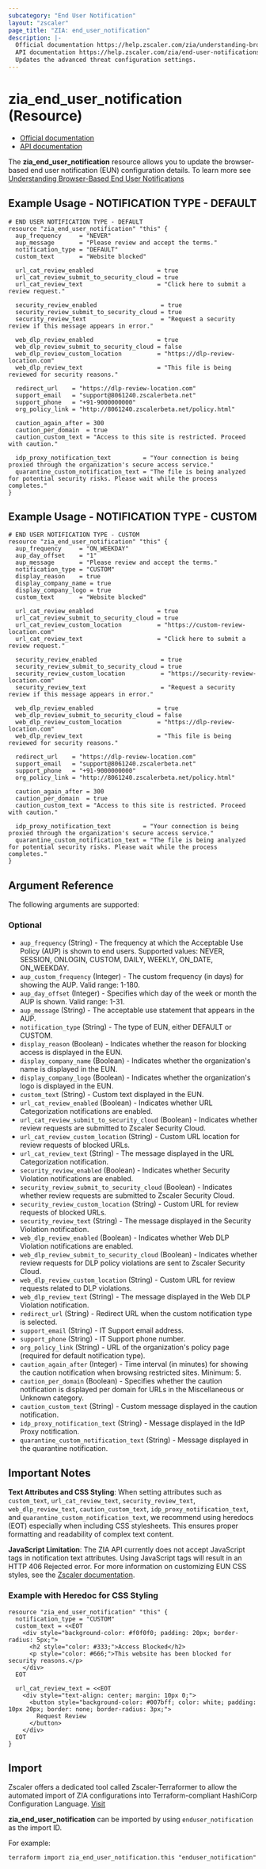 ```yaml
---
subcategory: "End User Notification"
layout: "zscaler"
page_title: "ZIA: end_user_notification"
description: |-
  Official documentation https://help.zscaler.com/zia/understanding-browser-based-end-user-notifications
  API documentation https://help.zscaler.com/zia/end-user-notifications#/eun-get
  Updates the advanced threat configuration settings.
---
```


# zia_end_user_notification (Resource)

* [Official documentation](https://help.zscaler.com/zia/understanding-browser-based-end-user-notifications)
* [API documentation](https://help.zscaler.com/zia/end-user-notifications#/eun-get)

The **zia_end_user_notification** resource allows you to update the browser-based end user notification (EUN) configuration details. To learn more see [Understanding Browser-Based End User Notifications](https://help.zscaler.com/unified/understanding-browser-based-end-user-notifications)

## Example Usage - NOTIFICATION TYPE - DEFAULT

```hcl
# END USER NOTIFICATION TYPE - DEFAULT
resource "zia_end_user_notification" "this" {
  aup_frequency     = "NEVER"
  aup_message       = "Please review and accept the terms."
  notification_type = "DEFAULT"
  custom_text       = "Website blocked"

  url_cat_review_enabled                  = true
  url_cat_review_submit_to_security_cloud = true
  url_cat_review_text                     = "Click here to submit a review request."

  security_review_enabled                  = true
  security_review_submit_to_security_cloud = true
  security_review_text                     = "Request a security review if this message appears in error."

  web_dlp_review_enabled                  = true
  web_dlp_review_submit_to_security_cloud = false
  web_dlp_review_custom_location          = "https://dlp-review-location.com"
  web_dlp_review_text                     = "This file is being reviewed for security reasons."

  redirect_url    = "https://dlp-review-location.com"
  support_email   = "support@8061240.zscalerbeta.net"
  support_phone   = "+91-9000000000"
  org_policy_link = "http://8061240.zscalerbeta.net/policy.html"

  caution_again_after = 300
  caution_per_domain  = true
  caution_custom_text = "Access to this site is restricted. Proceed with caution."

  idp_proxy_notification_text         = "Your connection is being proxied through the organization's secure access service."
  quarantine_custom_notification_text = "The file is being analyzed for potential security risks. Please wait while the process completes."
}
```

## Example Usage - NOTIFICATION TYPE - CUSTOM

```hcl
# END USER NOTIFICATION TYPE - CUSTOM
resource "zia_end_user_notification" "this" {
  aup_frequency     = "ON_WEEKDAY"
  aup_day_offset    = "1"
  aup_message       = "Please review and accept the terms."
  notification_type = "CUSTOM"
  display_reason    = true
  display_company_name = true
  display_company_logo = true
  custom_text       = "Website blocked"

  url_cat_review_enabled                  = true
  url_cat_review_submit_to_security_cloud = true
  url_cat_review_custom_location          = "https://custom-review-location.com"
  url_cat_review_text                     = "Click here to submit a review request."

  security_review_enabled                  = true
  security_review_submit_to_security_cloud = true
  security_review_custom_location          = "https://security-review-location.com"
  security_review_text                     = "Request a security review if this message appears in error."

  web_dlp_review_enabled                  = true
  web_dlp_review_submit_to_security_cloud = false
  web_dlp_review_custom_location          = "https://dlp-review-location.com"
  web_dlp_review_text                     = "This file is being reviewed for security reasons."

  redirect_url    = "https://dlp-review-location.com"
  support_email   = "support@8061240.zscalerbeta.net"
  support_phone   = "+91-9000000000"
  org_policy_link = "http://8061240.zscalerbeta.net/policy.html"

  caution_again_after = 300
  caution_per_domain  = true
  caution_custom_text = "Access to this site is restricted. Proceed with caution."

  idp_proxy_notification_text         = "Your connection is being proxied through the organization's secure access service."
  quarantine_custom_notification_text = "The file is being analyzed for potential security risks. Please wait while the process completes."
}
```

## Argument Reference

The following arguments are supported:

### Optional

* `aup_frequency` (String) - The frequency at which the Acceptable Use Policy (AUP) is shown to end users. Supported values: NEVER, SESSION, ONLOGIN, CUSTOM, DAILY, WEEKLY, ON_DATE, ON_WEEKDAY.
* `aup_custom_frequency` (Integer) - The custom frequency (in days) for showing the AUP. Valid range: 1-180.
* `aup_day_offset` (Integer) - Specifies which day of the week or month the AUP is shown. Valid range: 1-31.
* `aup_message` (String) - The acceptable use statement that appears in the AUP.
* `notification_type` (String) - The type of EUN, either DEFAULT or CUSTOM.
* `display_reason` (Boolean) - Indicates whether the reason for blocking access is displayed in the EUN.
* `display_company_name` (Boolean) - Indicates whether the organization's name is displayed in the EUN.
* `display_company_logo` (Boolean) - Indicates whether the organization's logo is displayed in the EUN.
* `custom_text` (String) - Custom text displayed in the EUN.
* `url_cat_review_enabled` (Boolean) - Indicates whether URL Categorization notifications are enabled.
* `url_cat_review_submit_to_security_cloud` (Boolean) - Indicates whether review requests are submitted to Zscaler Security Cloud.
* `url_cat_review_custom_location` (String) - Custom URL location for review requests of blocked URLs.
* `url_cat_review_text` (String) - The message displayed in the URL Categorization notification.
* `security_review_enabled` (Boolean) - Indicates whether Security Violation notifications are enabled.
* `security_review_submit_to_security_cloud` (Boolean) - Indicates whether review requests are submitted to Zscaler Security Cloud.
* `security_review_custom_location` (String) - Custom URL for review requests of blocked URLs.
* `security_review_text` (String) - The message displayed in the Security Violation notification.
* `web_dlp_review_enabled` (Boolean) - Indicates whether Web DLP Violation notifications are enabled.
* `web_dlp_review_submit_to_security_cloud` (Boolean) - Indicates whether review requests for DLP policy violations are sent to Zscaler Security Cloud.
* `web_dlp_review_custom_location` (String) - Custom URL for review requests related to DLP violations.
* `web_dlp_review_text` (String) - The message displayed in the Web DLP Violation notification.
* `redirect_url` (String) - Redirect URL when the custom notification type is selected.
* `support_email` (String) - IT Support email address.
* `support_phone` (String) - IT Support phone number.
* `org_policy_link` (String) - URL of the organization's policy page (required for default notification type).
* `caution_again_after` (Integer) - Time interval (in minutes) for showing the caution notification when browsing restricted sites. Minimum: 5.
* `caution_per_domain` (Boolean) - Specifies whether the caution notification is displayed per domain for URLs in the Miscellaneous or Unknown category.
* `caution_custom_text` (String) - Custom message displayed in the caution notification.
* `idp_proxy_notification_text` (String) - Message displayed in the IdP Proxy notification.
* `quarantine_custom_notification_text` (String) - Message displayed in the quarantine notification.

## Important Notes

**Text Attributes and CSS Styling**: When setting attributes such as `custom_text`, `url_cat_review_text`, `security_review_text`, `web_dlp_review_text`, `caution_custom_text`, `idp_proxy_notification_text`, and `quarantine_custom_notification_text`, we recommend using heredocs (EOT) especially when including CSS stylesheets. This ensures proper formatting and readability of complex text content.

**JavaScript Limitation**: The ZIA API currently does not accept JavaScript tags in notification text attributes. Using JavaScript tags will result in an HTTP 406 Rejected error. For more information on customizing EUN CSS styles, see the [Zscaler documentation](https://help.zscaler.com/zia/customizing-euns-css-styles).

### Example with Heredoc for CSS Styling

```hcl
resource "zia_end_user_notification" "this" {
  notification_type = "CUSTOM"
  custom_text = <<EOT
    <div style="background-color: #f0f0f0; padding: 20px; border-radius: 5px;">
      <h2 style="color: #333;">Access Blocked</h2>
      <p style="color: #666;">This website has been blocked for security reasons.</p>
    </div>
  EOT

  url_cat_review_text = <<EOT
    <div style="text-align: center; margin: 10px 0;">
      <button style="background-color: #007bff; color: white; padding: 10px 20px; border: none; border-radius: 3px;">
        Request Review
      </button>
    </div>
  EOT
}
```

## Import

Zscaler offers a dedicated tool called Zscaler-Terraformer to allow the automated import of ZIA configurations into Terraform-compliant HashiCorp Configuration Language.
[Visit](https://github.com/zscaler/zscaler-terraformer)

**zia_end_user_notification** can be imported by using `enduser_notification` as the import ID.

For example:

```shell
terraform import zia_end_user_notification.this "enduser_notification"
```
